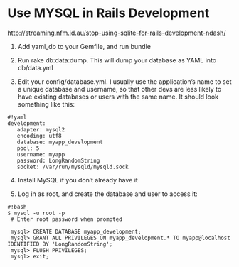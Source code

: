# Use MYSQL in Rails Development

http://streaming.nfm.id.au/stop-using-sqlite-for-rails-development-ndash/

1. Add yaml_db to your Gemfile, and run bundle

2. Run rake db:data:dump. This will dump your database as YAML into db/data.yml

3. Edit your config/database.yml. I usually use the application’s name to set a unique database and username, 
so that other devs are less likely to have existing databases or users with the same name. 
It should look something like this:

```
#!yaml
development:
   adapter: mysql2
   encoding: utf8
   database: myapp_development
   pool: 5
   username: myapp
   password: LongRandomString
   socket: /var/run/mysqld/mysqld.sock
```
4. Install MySQL if you don’t already have it

5. Log in as root, and create the database and user to access it:

```
#!bash
$ mysql -u root -p
 # Enter root password when prompted
 
 mysql> CREATE DATABASE myapp_development;
 mysql> GRANT ALL PRIVILEGES ON myapp_development.* TO myapp@localhost IDENTIFIED BY 'LongRandomString';
 mysql> FLUSH PRIVILEGES;
 mysql> exit;
```
